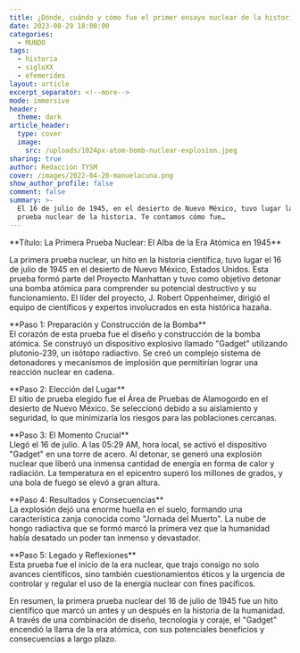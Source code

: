 ```yaml
---
title: ¿Dónde, cuándo y cómo fue el primer ensayo nuclear de la historia?
date: 2023-08-29 18:00:00
categories:
  - MUNDO
tags:
  - historia
  - sigloXX
  - efemerides
layout: article
excerpt_separator: <!--more-->
mode: immersive
header:
  theme: dark
article_header:
  type: cover
  image:
    src: /uploads/1024px-atom-bomb-nuclear-explosion.jpeg
sharing: true
author: Redacción TYSM
cover: /images/2022-04-20-manuelacuna.png
show_author_profile: false
comment: false
summary: >-
  El 16 de julio de 1945, en el desierto de Nuevo México, tuvo lugar la primera
  prueba nuclear de la historia. Te contamos cómo fue…
---
```

\*\*Título: La Primera Prueba Nuclear: El Alba de la Era Atómica en 1945\*\*

La primera prueba nuclear, un hito en la historia científica, tuvo lugar el 16 de julio de 1945 en el desierto de Nuevo México, Estados Unidos. Esta prueba formó parte del Proyecto Manhattan y tuvo como objetivo detonar una bomba atómica para comprender su potencial destructivo y su funcionamiento. El líder del proyecto, J. Robert Oppenheimer, dirigió el equipo de científicos y expertos involucrados en esta histórica hazaña.

\*\*Paso 1: Preparación y Construcción de la Bomba\*\*<br>El corazón de esta prueba fue el diseño y construcción de la bomba atómica. Se construyó un dispositivo explosivo llamado "Gadget" utilizando plutonio-239, un isótopo radiactivo. Se creó un complejo sistema de detonadores y mecanismos de implosión que permitirían lograr una reacción nuclear en cadena.

\*\*Paso 2: Elección del Lugar\*\*<br>El sitio de prueba elegido fue el Área de Pruebas de Alamogordo en el desierto de Nuevo México. Se seleccionó debido a su aislamiento y seguridad, lo que minimizaría los riesgos para las poblaciones cercanas.

\*\*Paso 3: El Momento Crucial\*\*<br>Llegó el 16 de julio. A las 05:29 AM, hora local, se activó el dispositivo "Gadget" en una torre de acero. Al detonar, se generó una explosión nuclear que liberó una inmensa cantidad de energía en forma de calor y radiación. La temperatura en el epicentro superó los millones de grados, y una bola de fuego se elevó a gran altura.

\*\*Paso 4: Resultados y Consecuencias\*\*<br>La explosión dejó una enorme huella en el suelo, formando una característica zanja conocida como "Jornada del Muerto". La nube de hongo radiactiva que se formó marcó la primera vez que la humanidad había desatado un poder tan inmenso y devastador.

\*\*Paso 5: Legado y Reflexiones\*\*<br>Esta prueba fue el inicio de la era nuclear, que trajo consigo no solo avances científicos, sino también cuestionamientos éticos y la urgencia de controlar y regular el uso de la energía nuclear con fines pacíficos.

En resumen, la primera prueba nuclear del 16 de julio de 1945 fue un hito científico que marcó un antes y un después en la historia de la humanidad. A través de una combinación de diseño, tecnología y coraje, el "Gadget" encendió la llama de la era atómica, con sus potenciales beneficios y consecuencias a largo plazo.